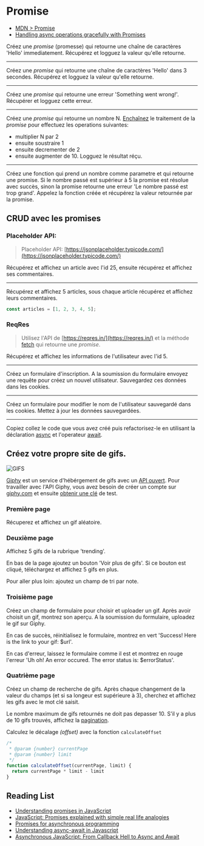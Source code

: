 # Promise

+ [MDN > Promise](https://developer.mozilla.org/en-US/docs/Web/JavaScript/Reference/Global_Objects/promise)
+ [Handling async operations gracefully with Promises](https://developer.mozilla.org/en-US/docs/Learn/JavaScript/Asynchronous/Promises)

Créez une *promise* (promesse) qui retourne une chaîne de caractères 'Hello' immediatement. Récupérez et logguez la valeur qu'elle retourne.

---

Créez une *promise* qui retourne une chaîne de caractères 'Hello' dans 3 secondes. Récupérez et logguez la valeur qu'elle retourne.

---

Créez une *promise* qui retourne une erreur 'Something went wrong!'. Récupérer et logguez cette erreur.

---

Créez une *promise* qui retourne un nombre N. [Enchaînez](https://developer.mozilla.org/en-US/docs/Web/JavaScript/Reference/Global_Objects/Promise/then#Chaining) le traitement de la *promise* pour effectuez les operations suivantes:
+ multiplier N par 2
+ ensuite soustraire 1
+ ensuite decrementer de 2
+ ensuite augmenter de 10. 
Logguez le résultat réçu.

---

Créez une fonction qui prend un nombre comme parametre et qui retourne une promise. Si le nombre passé est supérieur à 5 la promise est résolue avec succès, sinon la promise retourne une erreur 'Le nombre passé est trop grand'. Appelez la fonction créée et récupérez la valeur retournée par la promise.


## CRUD avec les promises

### Placeholder API: 

> Placeholder API: [https://jsonplaceholder.typicode.com/](https://jsonplaceholder.typicode.com/)

Récupérez et affichez un article avec l'id 25, ensuite récupérez et affichez ses commentaires.

---

Récupérez et affichez 5 articles, sous chaque article récupérez et affichez leurs commentaires.

```js
const articles = [1, 2, 3, 4, 5];
```


### ReqRes

> Utilisez l'API de [https://reqres.in/](https://reqres.in/) et la méthode [fetch](https://developer.mozilla.org/en-US/docs/Web/API/Fetch_API) qui retourne une *promise*.


Récupérez et affichez les informations de l'utilisateur avec l'id 5.

---

Créez un formulaire d'inscription. A la soumission du formulaire envoyez une requête pour créez un nouvel utilisateur. Sauvegardez ces données dans les cookies.

---

Créez un formulaire pour modifier le nom de l'utilisateur sauvegardé dans les cookies. Mettez à jour les données sauvegardées.

---

Copiez collez le code que vous avez créé puis refactorisez-le en utilisant la déclaration [async](https://developer.mozilla.org/en-US/docs/Web/JavaScript/Reference/Statements/async_function) et l'operateur [await](https://developer.mozilla.org/en-US/docs/Web/JavaScript/Reference/Operators/await).


## Créez votre propre site de gifs.

![GIFS](http://www.commitstrip.com/wp-content/uploads/2016/02/Strip-Le-Gif-a-la-belle-vie-650-final.jpg)

[Giphy](https://giphy.com) est un service d'hébérgement de gifs avec un [API ouvert](https://developers.giphy.com/docs/).
Pour travailler avec l'API Giphy, vous avez besoin de créer un compte sur [giphy.com](https://giphy.com) et ensuite [obtenir une clé](https://developers.giphy.com/dashboard/?create=true) de test.

### Première page

Récuperez et affichez un gif aléatoire.


### Deuxième page

Affichez 5 gifs de la rubrique 'trending'. 

En bas de la page ajoutez un bouton 'Voir plus de gifs'. Si ce bouton est cliqué, téléchargez et affichez 5 gifs en plus.

Pour aller plus loin: ajoutez un champ de tri par note.


### Troisième page

Créez un champ de formulaire pour choisir et uploader un gif. Après avoir choisit un gif, montrez son aperçu. A la soumission du formulaire, uploadez le gif sur Giphy. 

En cas de succès, réinitialisez le formulaire, montrez en vert 'Success! Here is the link to your gif: $url'. 

En cas d'erreur, laissez le formulaire comme il est et montrez en rouge l'erreur 'Uh oh! An error occured. The error status is: $errorStatus'.

### Quatrième page

Créez un champ de recherche de gifs. Après chaque changement de la valeur du champs (et si sa longeur est supérieure à 3), cherchez et affichez les gifs avec le mot clé saisit. 

Le nombre maximum de gifs retournés ne doit pas depasser 10. S'il y a plus de 10 gifs trouvés, affichez la [pagination](https://getbootstrap.com/docs/4.1/components/pagination/).

Calculez le décalage *(offset)* avec la fonction `calculateOffset`

```js
/*
 * @param {number} currentPage
 * @param {number} limit
 */
function calculateOffset(currentPage, limit) {
  return currentPage * limit - limit
}
```

## Reading List

+ [Understanding promises in JavaScript](https://hackernoon.com/understanding-promises-in-javascript-13d99df067c1)
+ [JavaScript: Promises explained with simple real life analogies](https://codeburst.io/javascript-promises-explained-with-simple-real-life-analogies-dd6908092138)
+ [Promises for asynchronous programming](http://exploringjs.com/es6/ch_promises.html)
+ [Understanding async-await in Javascript](https://hackernoon.com/understanding-async-await-in-javascript-1d81bb079b2c)
+ [Asynchronous JavaScript: From Callback Hell to Async and Await](https://www.toptal.com/javascript/asynchronous-javascript-async-await-tutorial)